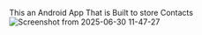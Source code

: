 This an Android App That is Built to store Contacts 
![Screenshot from 2025-06-30 11-47-27](https://github.com/user-attachments/assets/470d61e1-3b4b-4353-9e86-655ca913a013)
